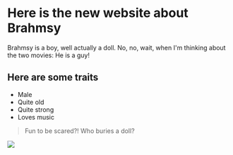 # Here is the new website about Brahmsy

Brahmsy is a boy, well actually a doll. No, no, wait, when I'm thinking about the two movies: He is a guy!

## Here are some traits
* Male
* Quite old
* Quite strong
* Loves music

> Fun to be scared?!
> Who buries a doll?

<img src="https://www.filmfutter.com/wp-content/uploads/2019/01/TheBoy2Drehstart-696x383.jpg"/>
